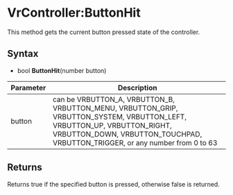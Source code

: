# VrController:ButtonHit

This method gets the current button pressed state of the controller.

## Syntax

- bool **ButtonHit**(number button)

| Parameter | Description |
|---|---|
| button | can be VRBUTTON_A, VRBUTTON_B, VRBUTTON_MENU, VRBUTTON_GRIP, VRBUTTON_SYSTEM, VRBUTTON_LEFT, VRBUTTON_UP, VRBUTTON_RIGHT, VRBUTTON_DOWN, VRBUTTON_TOUCHPAD, VRBUTTON_TRIGGER, or any number from 0 to 63 |

## Returns

Returns true if the specified button is pressed, otherwise false is returned.
